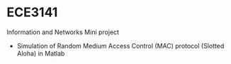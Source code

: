 # ECE3141
Information and Networks Mini project
- Simulation of Random Medium Access Control (MAC) protocol (Slotted Aloha) in Matlab
